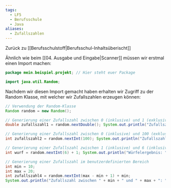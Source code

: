 ```yaml
---
tags:
  - LF5
  - Berufsschule
  - Java
aliases:
  - Zufallszahlen
---
```

Zurück zu [[Berufsschulstoff|Berufsschul-Inhaltsüberischt]]

Ähnlich wie beim [[04. Ausgabe und Eingabe|Scanner]] müssen wir erstmal einen Import machen:

```java
package mein.beispiel.projekt; // Hier steht euer Package

import java.util.Random;
```

Nachdem wir diesen Import gemacht haben erhalten wir Zugriff zu der Random Klasse, mit welcher wir Zufallszahlen erzeugen können:

```java
// Verwendung der Random-Klasse 
Random random = new Random(); 

// Generierung einer Zufallszahl zwischen 0 (inklusive) und 1 (exklusive) 
double zufallszahl1 = random.nextDouble(); System.out.println("Zufallszahl zwischen 0 und 1: " + zufallszahl1); 

// Generierung einer Zufallszahl zwischen 0 (inklusive) und 100 (exklusive) 
int zufallszahl2 = random.nextInt(100); System.out.println("Zufallszahl zwischen 0 und 99: " + zufallszahl2); 

// Generierung einer Zufallszahl zwischen 1 (inklusive) und 6 (inklusive) wie beim Würfeln 
int wurf = random.nextInt(6) + 1; System.out.println("Würfelergebnis: " + wurf); 

// Generierung einer Zufallszahl im benutzerdefinierten Bereich 
int min = 10; 
int max = 20; 
int zufallszahl4 = random.nextInt(max - min + 1) + min;
System.out.println("Zufallszahl zwischen " + min + " und " + max + ": " + zufallszahl4);

```


